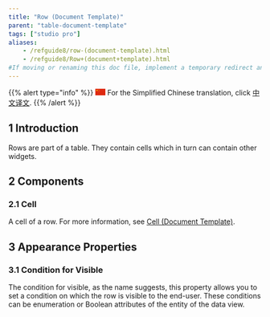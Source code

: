 ```yaml
---
title: "Row (Document Template)"
parent: "table-document-template"
tags: ["studio pro"]
aliases:
    - /refguide8/row-(document-template).html
    - /refguide8/Row+(document+template).html
#If moving or renaming this doc file, implement a temporary redirect and let the respective team know they should update the URL in the product. See Mapping to Products for more details.
---
```


{{% alert type="info" %}}
<img src="attachments/chinese-translation/china.png" style="display: inline-block; margin: 0" /> For the Simplified Chinese translation, click [中文译文](https://cdn.mendix.tencent-cloud.com/documentation/row-document-template.pdf).
{{% /alert %}}

## 1 Introduction

Rows are part of a table. They contain cells which in turn can contain other widgets.

## 2 Components

### 2.1 Cell

A cell of a row. For more information, see [Cell (Document Template)](cell-document-template).

## 3 Appearance Properties

### 3.1 Condition for Visible

The condition for visible, as the name suggests, this property allows you to set a condition on which the row is visible to the end-user. These conditions can be enumeration or Boolean attributes of the entity of the data view.
